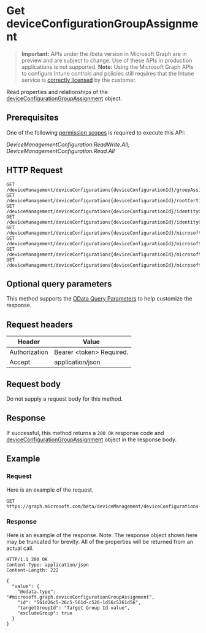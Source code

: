 ﻿# Get deviceConfigurationGroupAssignment

> **Important:** APIs under the /beta version in Microsoft Graph are in preview and are subject to change. Use of these APIs in production applications is not supported.
> **Note:** Using the Microsoft Graph APIs to configure Intune controls and policies still requires that the Intune service is [correctly licensed](https://go.microsoft.com/fwlink/?linkid=839381) by the customer.

Read properties and relationships of the [deviceConfigurationGroupAssignment](../resources/intune_deviceconfig_deviceconfigurationgroupassignment.md) object.
## Prerequisites
One of the following [permission scopes](https://developer.microsoft.com/en-us/graph/docs/authorization/permission_scopes) is required to execute this API:

*DeviceManagementConfiguration.ReadWrite.All; DeviceManagementConfiguration.Read.All*
## HTTP Request
<!-- {
  "blockType": "ignored"
}
-->
```http
GET /deviceManagement/deviceConfigurations{deviceConfigurationId}/groupAssignments{deviceConfigurationGroupAssignmentId}
GET /deviceManagement/deviceConfigurations{deviceConfigurationId}/rootCertificate/groupAssignments{deviceConfigurationGroupAssignmentId}
GET /deviceManagement/deviceConfigurations{deviceConfigurationId}/identityCertificate/groupAssignments{deviceConfigurationGroupAssignmentId}
GET /deviceManagement/deviceConfigurations{deviceConfigurationId}/identityCertificate/rootCertificate/groupAssignments{deviceConfigurationGroupAssignmentId}
GET /deviceManagement/deviceConfigurations{deviceConfigurationId}/microsoft.graph.iosScepCertificateProfile/rootCertificate/groupAssignments{deviceConfigurationGroupAssignmentId}
GET /deviceManagement/deviceConfigurations{deviceConfigurationId}/microsoft.graph.macOSScepCertificateProfile/rootCertificate/groupAssignments{deviceConfigurationGroupAssignmentId}
GET /deviceManagement/deviceConfigurations{deviceConfigurationId}/microsoft.graph.windows81SCEPCertificateProfile/rootCertificate/groupAssignments{deviceConfigurationGroupAssignmentId}
GET /deviceManagement/deviceConfigurations{deviceConfigurationId}/microsoft.graph.windowsPhone81VpnConfiguration/identityCertificate/groupAssignments{deviceConfigurationGroupAssignmentId}
```

## Optional query parameters
This method supports the [OData Query Parameters](https://developer.microsoft.com/en-us/graph/docs/overview/query_parameters) to help customize the response.
## Request headers
|Header|Value|
|---|---|
|Authorization|Bearer &lt;token&gt; Required.|
|Accept|application/json|

## Request body
Do not supply a request body for this method.

## Response
If successful, this method returns a `200 OK` response code and [deviceConfigurationGroupAssignment](../resources/intune_deviceconfig_deviceconfigurationgroupassignment.md) object in the response body.

## Example
### Request
Here is an example of the request.
```http
GET https://graph.microsoft.com/beta/deviceManagement/deviceConfigurations{deviceConfigurationId}/groupAssignments{deviceConfigurationGroupAssignmentId}
```

### Response
Here is an example of the response. Note: The response object shown here may be truncated for brevity. All of the properties will be returned from an actual call.
```http
HTTP/1.1 200 OK
Content-Type: application/json
Content-Length: 222

{
  "value": {
    "@odata.type": "#microsoft.graph.deviceConfigurationGroupAssignment",
    "id": "561d26c5-26c5-561d-c526-1d56c5261d56",
    "targetGroupId": "Target Group Id value",
    "excludeGroup": true
  }
}
```



